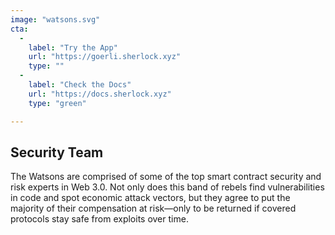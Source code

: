 ```yaml
---
image: "watsons.svg"
cta:
  -
    label: "Try the App"
    url: "https://goerli.sherlock.xyz"
    type: ""
  -
    label: "Check the Docs"
    url: "https://docs.sherlock.xyz"
    type: "green"

---
```


## Security Team
The Watsons are comprised of some of the top smart contract security and risk experts in Web 3.0. Not only does this band of rebels find vulnerabilities in code and spot economic attack vectors, but they agree to put the majority of their compensation at risk—only to be returned if covered protocols stay safe from exploits over time. 
